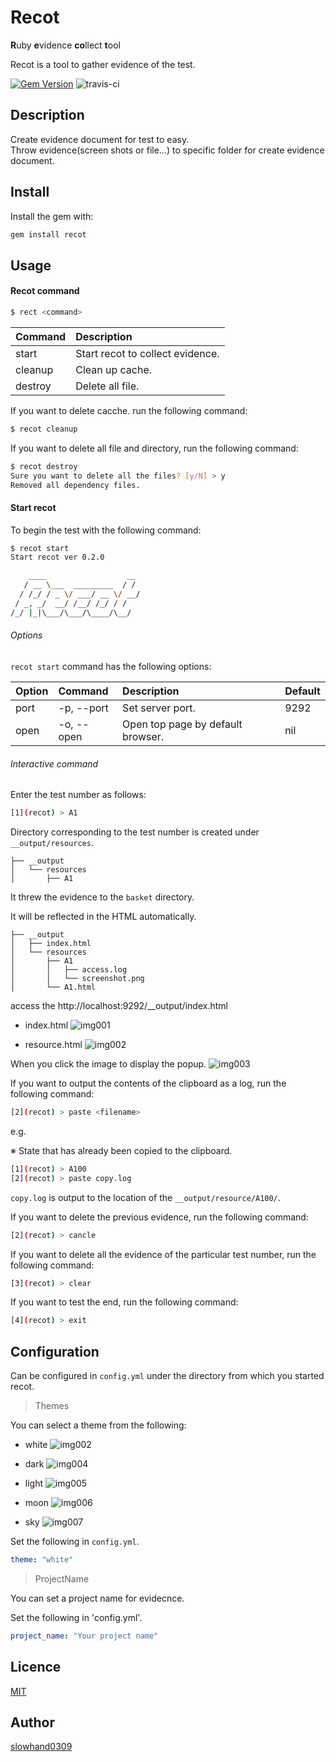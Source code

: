# Recot

**R**uby **e**vidence **co**llect **t**ool<br>

Recot is a tool to gather evidence of the test.

[![Gem Version](https://badge.fury.io/rb/recot.svg)](https://badge.fury.io/rb/recot)
![travis-ci](https://travis-ci.org/Slowhand0309/recot.svg?branch=master)

## Description
Create evidence document for test to easy.<br>
Throw evidence(screen shots or file...) to specific folder for create evidence document.

## Install

Install the gem with:

```sh
gem install recot
```
## Usage

#### Recot command

```sh
$ rect <command>
```

|Command|Description|
|:------|:----------|
|start|Start recot to collect evidence.|
|cleanup|Clean up cache.|
|destroy|Delete all file.|

If you want to delete cacche.
run the following command:

```sh
$ recot cleanup
```

If you want to delete all file and directory,
run the following command:

```sh
$ recot destroy
Sure you want to delete all the files? [y/N] > y
Removed all dependency files.
```

#### Start recot

To begin the test with the following command:

```sh
$ recot start
Start recot ver 0.2.0

    ____                  __
   / __ \___  _________  / /
  / /_/ / _ \/ ___/ __ \/ __/
 / _, _/  __/ /__/ /_/ / /
/_/ |_|\___/\___/\____/\__/
```

###### Options

`recot start` command has the following options:

|Option|Command|Description|Default|
|:-----|:------|:----------|:------|
|port|-p, --port|Set server port.|9292|
|open|-o, --open|Open top page by default browser.|nil|

###### Interactive command

Enter the test number as follows:

```sh
[1](recot) > A1
```

Directory corresponding to the test number is created under `__output/resources`.

```
├── __output
│   └── resources
│       ├── A1
```

It threw the evidence to the `basket` directory.

It will be reflected in the HTML automatically.

```
├── __output
│   ├── index.html
│   └── resources
│       ├── A1
│       │   ├── access.log
│       │   └── screenshot.png
│       └── A1.html
```

access the http://localhost:9292/__output/index.html

* index.html
![img001](http://slowhand0309.github.io/images/recot/index_html.png)

* resource.html
![img002](http://slowhand0309.github.io/images/recot/resource_html.png)

When you click the image to display the popup.
![img003](http://slowhand0309.github.io/images/recot/popup.png)

If you want to output the contents of the clipboard as a log, run the following command:

```sh
[2](recot) > paste <filename>
```

e.g.

※ State that has already been copied to the clipboard.
```sh
[1](recot) > A100
[2](recot) > paste copy.log
```
`copy.log` is output to the location of the `__output/resource/A100/`.

If you want to delete the previous evidence, run the following command:

```sh
[2](recot) > cancle
```

If you want to delete all the evidence of the particular test number, run the following command:

```sh
[3](recot) > clear
```

If you want to test the end, run the following command:

```sh
[4](recot) > exit
```


## Configuration

Can be configured in `config.yml` under the directory from which you started recot.

> Themes

You can select a theme from the following:

* white
![img002](http://slowhand0309.github.io/images/recot/resource_html.png)

* dark
![img004](http://slowhand0309.github.io/images/recot/theme_dark.png)
* light
![img005](http://slowhand0309.github.io/images/recot/theme_light.png)

* moon
![img006](http://slowhand0309.github.io/images/recot/theme_moon.png)

* sky
![img007](http://slowhand0309.github.io/images/recot/theme_sky.png)

Set the following in `config.yml`.
```yml
theme: "white"
```


> ProjectName

You can set a project name for evidecnce.

Set the following in 'config.yml'.
```yml
project_name: "Your project name"
```

## Licence

[MIT](https://github.com/tcnksm/tool/blob/master/LICENCE)

## Author

[slowhand0309](https://github.com/Slowhand0309)
